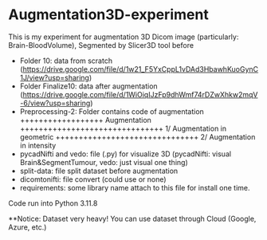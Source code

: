 # Augmentation3D-experiment
This is my experiment for augmentation 3D Dicom image (particularly: Brain-BloodVolume), Segmented by Slicer3D tool before


- Folder 10: data from scratch (https://drive.google.com/file/d/1w21_F5YxCppL1vDAd3HbawhKuoGynC1J/view?usp=sharing) 
- Folder Finalize10: data after augmentation (https://drive.google.com/file/d/1WiOiqIJzFp9dhWmf74rDZwXhkw2mqV-6/view?usp=sharing)
- Preprocessing-2: Folder contains code of augmentation
++++++++++++++++++ Augmentation
+++++++++++++++++++++++++++++++ 1/ Augmentation in geometric 
+++++++++++++++++++++++++++++++ 2/ Augmentation in intensity
- pycadNifti and vedo: file (.py) for visualize 3D (pycadNifti: visual Brain&SegmentTumour, vedo: just visual one thing)
- split-data: file split dataset before augmentation
- dicomtonifti: file convert (could use or none)
- requirements: some library name attach to this file for install one time.

Code run into Python 3.11.8

**Notice: Dataset very heavy! You can use dataset through Cloud  (Google, Azure, etc.)
